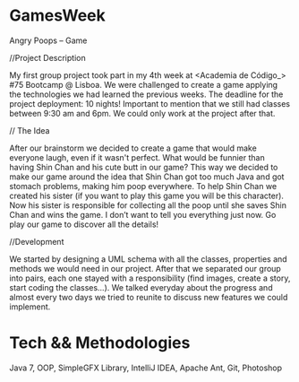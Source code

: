# GamesWeek

Angry Poops – Game 

//Project Description

My first group project took part in my 4th week at <Academia de Código_> #75 Bootcamp @ Lisboa.
We were challenged to create a game applying the technologies we had learned the previous weeks. The deadline for the project deployment: 10 nights! 
Important to mention that we still had classes between 9:30 am and 6pm. We could only work at the project after that.

// The Idea

After our brainstorm we decided to create a game that would make everyone laugh, even if it wasn't perfect. What would be funnier than having Shin Chan and his cute butt in our game? 
This way we decided to make our game around the idea that Shin Chan got too much Java and got stomach problems, making him poop everywhere. To help Shin Chan we created his sister (if you want to play this game you will be this character). Now his sister is responsible for collecting all the poop until she saves Shin Chan and wins the game. 
I don’t want to tell you everything just now. Go play our game to discover all the details!

//Development 

We started by designing a UML schema with all the classes, properties and methods we would need in our project. After that we separated our group into pairs, each one stayed with a responsibility (find images, create a story, start coding the classes…). We talked everyday about the progress and almost every two days we tried to reunite to discuss new features we could implement. 

# Tech && Methodologies

Java 7, OOP, SimpleGFX Library, IntelliJ IDEA, Apache Ant, Git, Photoshop
